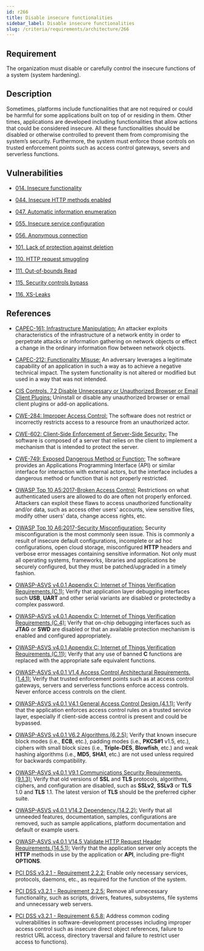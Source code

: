 ```yaml
---
id: r266
title: Disable insecure functionalities
sidebar_label: Disable insecure functionalities
slug: /criteria/requirements/architecture/266
---
```


## Requirement

The organization must disable
or carefully control the insecure functions
of a system (system hardening).

## Description

Sometimes,
platforms include functionalities
that are not required
or could be harmful for some applications
built on top of or residing in them.
Other times,
applications are developed
including functionalities
that allow actions
that could be considered insecure.
All these functionalities
should be disabled
or otherwise controlled to prevent them
from compromising the system’s security.
Furthermore,
the system must enforce those controls
on trusted enforcement points
such as access control gateways, severs
and serverless functions.

## Vulnerabilities

- [014. Insecure functionality](/criteria/vulnerabilities/014)

- [044. Insecure HTTP methods enabled](/criteria/vulnerabilities/044)

- [047. Automatic information enumeration](/criteria/vulnerabilities/047)

- [055. Insecure service configuration](/criteria/vulnerabilities/055)

- [056. Anonymous connection](/criteria/vulnerabilities/056)

- [101. Lack of protection against deletion](/criteria/vulnerabilities/101)

- [110. HTTP request smuggling](/criteria/vulnerabilities/110)

- [111. Out-of-bounds Read](/criteria/vulnerabilities/111)

- [115. Security controls bypass](/criteria/vulnerabilities/115)

- [116. XS-Leaks](/criteria/vulnerabilities/116)

## References

- [CAPEC-161: Infrastructure Manipulation:](https://capec.mitre.org/data/definitions/161.html)
An attacker exploits characteristics
of the infrastructure of a network entity
in order to perpetrate attacks
or information gathering on network objects
or effect a change in the ordinary
information flow between network objects.

- [CAPEC-212: Functionality Misuse:](https://capec.mitre.org/data/definitions/212.html)
An adversary leverages a legitimate capability
of an application in such a way
as to achieve a negative technical impact.
The system functionality
is not altered or modified
but used in a way that was not intended.

- [CIS Controls. 7.2 Disable Unnecessary or Unauthorized Browser or Email Client Plugins:](https://www.cisecurity.org/controls/)
Uninstall or disable any unauthorized browser
or email client plugins
or add-on applications.

- [CWE-284: Improper Access Control:](https://cwe.mitre.org/data/definitions/284.html)
The software does not restrict
or incorrectly restricts access
to a resource from an unauthorized actor.

- [CWE-602: Client-Side Enforcement of Server-Side Security:](https://cwe.mitre.org/data/definitions/602.html)
The software is composed of a server
that relies on the client
to implement a mechanism that is intended
to protect the server.

- [CWE-749: Exposed Dangerous Method or Function:](https://cwe.mitre.org/data/definitions/749.html)
The software provides an Applications Programming Interface (API)
or similar interface
for interaction with external actors,
but the interface includes a dangerous method
or function that is not properly restricted.

- [OWASP Top 10 A5:2017-Broken Access Control:](https://owasp.org/www-project-top-ten/OWASP_Top_Ten_2017/Top_10-2017_A5-Broken_Access_Control)
Restrictions on what authenticated users are allowed to do
are often not properly enforced.
Attackers can exploit these flaws
to access unauthorized functionality
and/or data,
such as access other users' accounts,
view sensitive files,
modify other users' data,
change access rights, etc.

- [OWASP Top 10 A6:2017-Security Misconfiguration:](https://owasp.org/www-project-top-ten/OWASP_Top_Ten_2017/Top_10-2017_A6-Security_Misconfiguration)
Security misconfiguration is the most commonly seen issue.
This is commonly a result
of insecure default configurations,
incomplete or ad hoc configurations,
open cloud storage,
misconfigured **HTTP** headers
and verbose error messages
containing sensitive information.
Not only must all operating systems,
frameworks, libraries
and applications be securely configured,
but they must be patched/upgraded in a timely fashion.

- [OWASP-ASVS v4.0.1 Appendix C: Internet of Things Verification Requirements.(C.1):](https://owasp.org/www-pdf-archive/OWASP_Application_Security_Verification_Standard_4.0-en.pdf)
Verify that application layer debugging interfaces
such **USB**, **UART**
and other serial variants
are disabled or protectedby a complex password.

- [OWASP-ASVS v4.0.1 Appendix C: Internet of Things Verification Requirements.(C.4):](https://owasp.org/www-pdf-archive/OWASP_Application_Security_Verification_Standard_4.0-en.pdf)
Verify that on-chip debugging interfaces
such as **JTAG** or **SWD**
are disabled
or that an available protection mechanism
is enabled and configured appropriately.

- [OWASP-ASVS v4.0.1 Appendix C: Internet of Things Verification Requirements.(C.11):](https://owasp.org/www-pdf-archive/OWASP_Application_Security_Verification_Standard_4.0-en.pdf)
Verify that any use of banned **C** functions
are replaced with the appropriate
safe equivalent functions.

- [OWASP-ASVS v4.0.1 V1.4 Access Control Architectural Requirements.(1.4.1):](https://owasp.org/www-pdf-archive/OWASP_Application_Security_Verification_Standard_4.0-en.pdf)
Verify that trusted enforcement points
such as at access control gateways,
servers and serverless functions
enforce access controls.
Never enforce access controls on the client.

- [OWASP-ASVS v4.0.1 V4.1 General Access Control Design.(4.1.1):](https://owasp.org/www-pdf-archive/OWASP_Application_Security_Verification_Standard_4.0-en.pdf)
Verify that the application
enforces access control rules
on a trusted service layer,
especially if client-side access control
is present and could be bypassed.

- [OWASP-ASVS v4.0.1 V6.2 Algorithms.(6.2.5):](https://owasp.org/www-pdf-archive/OWASP_Application_Security_Verification_Standard_4.0-en.pdf)
Verify that known insecure block modes (i.e., **ECB**, etc.),
padding modes (i.e., **PKCS#1** v1.5, etc.),
ciphers with small block sizes (i.e., **Triple-DES**, **Blowfish**, etc.) 
and weak hashing algorithms (i.e., **MD5**, **SHA1**, etc.)
are not used unless required
for backwards compatibility.

- [OWASP-ASVS v4.0.1 V9.1 Communications Security Requirements.(9.1.3):](https://owasp.org/www-pdf-archive/OWASP_Application_Security_Verification_Standard_4.0-en.pdf)
Verify that old versions of **SSL**
and **TLS** protocols, algorithms, ciphers,
and configuration are disabled,
such as **SSLv2**, **SSLv3** 
or **TLS** 1.0 and **TLS** 1.1.
The latest version of **TLS**
should be the preferred cipher suite.

- [OWASP-ASVS v4.0.1 V14.2 Dependency.(14.2.2):](https://owasp.org/www-pdf-archive/OWASP_Application_Security_Verification_Standard_4.0-en.pdf)
Verify that all unneeded features,
documentation, samples, configurations are removed,
such as sample applications,
platform documentation
and default or example users.

- [OWASP-ASVS v4.0.1 V14.5 Validate HTTP Request Header Requirements.(14.5.1):](https://owasp.org/www-pdf-archive/OWASP_Application_Security_Verification_Standard_4.0-en.pdf)
Verify that the application server
only accepts the **HTTP** methods in use
by the application or **API**,
including pre-flight **OPTIONS**.

- [PCI DSS v3.2.1 - Requirement 2.2.2:](https://www.pcisecuritystandards.org/documents/PCI_DSS_v3-2-1.pdf)
Enable only necessary services, protocols, daemons, etc.,
as required for the function of the system.

- [PCI DSS v3.2.1 - Requirement 2.2.5:](https://www.pcisecuritystandards.org/documents/PCI_DSS_v3-2-1.pdf)
Remove all unnecessary functionality,
such as scripts, drivers, features,
subsystems, file systems
and unnecessary web servers.

- [PCI DSS v3.2.1 - Requirement 6.5.8:](https://www.pcisecuritystandards.org/documents/PCI_DSS_v3-2-1.pdf)
Address common coding vulnerabilities
in software-development processes
including improper access control 
such as insecure direct object
references, failure to restrict URL access,
directory traversal
and failure to restrict user access to functions).
